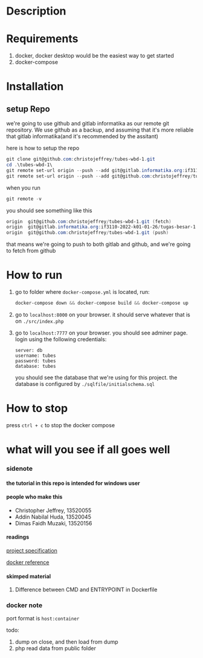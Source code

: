# Description

# Requirements

1. docker, docker desktop would be the easiest way to get started
2. docker-compose

# Installation

## setup Repo

we're going to use github and gitlab informatika as our remote git repository. We use github as a backup, and assuming that it's more reliable that gitlab informatika(and it's recommended by the assitant)

here is how to setup the repo

```powershell
git clone git@github.com:christojeffrey/tubes-wbd-1.git
cd .\tubes-wbd-1\
git remote set-url origin --push --add git@gitlab.informatika.org:if3110-2022-k01-01-26/tugas-besar-1.git
git remote set-url origin --push --add git@github.com:christojeffrey/tubes-wbd-1.git
```

when you run

```powershell
git remote -v
```

you should see something like this

```powershell
origin  git@github.com:christojeffrey/tubes-wbd-1.git (fetch)
origin  git@gitlab.informatika.org:if3110-2022-k01-01-26/tugas-besar-1.git (push)
origin  git@github.com:christojeffrey/tubes-wbd-1.git (push)
```

that means we're going to push to both gitlab and github, and we're going to fetch from github

# How to run

1. go to folder where `docker-compose.yml` is located, run:

   ```powershell
   docker-compose down && docker-compose build && docker-compose up
   ```

2. go to `localhost:8000` on your browser. it should serve whatever that is on `./src/index.php`
3. go to `localhost:7777` on your browser. you should see adminer page. login using the following credentials:

   ```
   server: db
   username: tubes
   password: tubes
   database: tubes
   ```

   you should see the database that we're using for this project. the database is configured by `./sqlfile/initialschema.sql`

# How to stop

press `ctrl + c` to stop the docker compose

# what will you see if all goes well

### sidenote

#### the tutorial in this repo is intended for windows user

#### people who make this

- Christopher Jeffrey, 13520055
- Addin Nabilal Huda, 13520045
- Dimas Faidh Muzaki, 13520156

#### readings

[project specification](https://docs.google.com/document/d/1bdYy1bAk6tpwYCZfqUxErCIJuESzfYH-n8ijvaNP_Jg/edit)

[docker reference](https://www.section.io/engineering-education/dockerized-php-apache-and-mysql-container-development-environment/)

#### skimped material

1. Difference between CMD and ENTRYPOINT in Dockerfile

### docker note

port format is `host:container`

todo:

1. dump on close, and then load from dump
2. php read data from public folder
